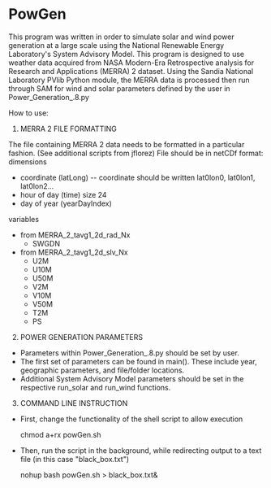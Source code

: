 PowGen
=====

This program was written in order to simulate solar and wind power generation at a large scale using the National Renewable Energy Laboratory's System Advisory Model. This program is designed to use weather data acquired from NASA Modern-Era Retrospective analysis for Research and Applications (MERRA) 2 dataset. Using the Sandia National Laboratory PVlib Python module, the MERRA data is processed then run through SAM for wind and solar parameters defined by the user in Power_Generation_.8.py 

How to use:

1. MERRA 2 FILE FORMATTING

The file containing MERRA 2 data needs to be formatted in a particular fashion. (See additional scripts from jflorez)
File should be in netCDf format:
  dimensions
  - coordinate (latLong) -- coordinate should be written lat0lon0, lat0lon1, lat0lon2...
  - hour of day (time) size 24
  - day of year (yearDayIndex)

 variables
  - from MERRA_2_tavg1_2d_rad_Nx
    - SWGDN
  - from MERRA_2_tavg1_2d_slv_Nx
    - U2M
    - U10M
    - U50M
    - V2M
    - V10M
    - V50M
    - T2M
    - PS 

2. POWER GENERATION PARAMETERS
  - Parameters within Power_Generation_.8.py should be set by user. 
  - The first set of parameters can be found in main(). These include year, geographic parameters, and file/folder locations. 
  - Additional System Advisory Model parameters should be set in the respective run_solar and run_wind functions. 

3. COMMAND LINE INSTRUCTION
  - First, change the functionality of the shell script to allow execution

    chmod a+rx powGen.sh

  - Then, run the script in the background, while redirecting output to a text file (in this case "black_box.txt")

    nohup bash powGen.sh > black_box.txt&

    
